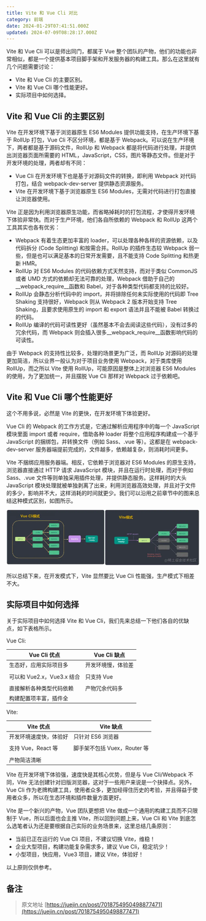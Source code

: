 ```yaml
---
title: Vite 和 Vue Cli 对比
category: 前端
date: 2024-01-29T07:41:51.000Z
updated: 2024-07-09T08:28:17.000Z
---
```

Vite 和 Vue Cli 可以是师出同门，都属于 Vue 整个团队的产物，他们的功能也非常相似，都是一个提供基本项目脚手架和开发服务器的构建工具。那么在这里就有几个问题需要讨论：

* Vite 和 Vue Cli 的主要区别。
* Vite 和 Vue Cli 哪个性能更好。
* 实际项目中如何选择。

## Vite 和 Vue Cli 的主要区别

Vite 在开发环境下基于浏览器原生 ES6 Modules 提供功能支持，在生产环境下基于 RollUp 打包，Vue Cli 不区分环境，都是基于 Webpack。可以说在生产环境下，两者都是基于源码文件，RollUp 和 Webpack 都是将代码进行处理，并提供出浏览器页面所需要的 HTML，JavaScript，CSS，图片等静态文件。但是对于开发环境的处理，两者却有不同：

* Vue Cli 在开发环境下也是基于对源码文件的转换，即利用 Webpack 对代码打包，结合 webpack-dev-server 提供静态资源服务。
* Vite 在开发环境下基于浏览器原生 ES6 Modules，无需对代码进行打包直接让浏览器使用。

Vite 正是因为利用浏览器原生功能，而省略掉耗时的打包流程，才使得开发环境下体验非常快。而对于生产环境，他们各自所依赖的 Webpack 和 RollUp 这两个工具其实也各有优劣：

* Webpack 有着生态更加丰富的 loader，可以处理各种各样的资源依赖，以及代码拆分 (Code Splitting) 和按需合并。RollUp 的插件生态较 Webpack 弱一些，但是也可以满足基本的日常开发需要，且不能支持 Code Splitting 和热更新 HMR。
* RollUp 对 ES6 Modules 的代码依赖方式天然支持，而对于类似 CommonJS 或者 UMD 方式的依赖却无法可靠的处理，Webpack 借助于自己的__webpack_require__函数和 Babel，对于各种类型代码都支持的比较好。
* RollUp 会静态分析代码中的 import，并将排除任何未实际使用的代码即 Tree Shaking 支持很好，Webpack 则从 Webpack 2 版本开始支持 Tree Shaking，且要求使用原生的 import 和 export 语法并且不能被 Babel 转换过的代码。
* RollUp 编译的代码可读性更好（虽然基本不会去阅读这些代码），没有过多的冗余代码，而 Webpack 则会插入很多__webpack_require__函数影响代码的可读性。

由于 Webpack 的支持性比较多，处理的场景更为广泛，而 RollUp 对源码的处理更加简洁，所以业界一般认为对于项目业务使用 Webpack，对于类库使用 RollUp，而之所以 Vite 使用 RollUp，可能原因是整体上对浏览器 ES6 Modules 的使用，为了更加统一，并且摆脱 Vue Cli 那样对 Webpack 过于依赖吧。

## Vite 和 Vue Cli 哪个性能更好

这个不用多说，必然是 Vite 的更快，在开发环境下体验更好。

Vue Cli 的 Webpack 的工作方式是，它通过解析应用程序中的每一个 JavaScript 模块里面 import 或者 require，借助各种 loader 将整个应用程序构建成一个基于 JavaScript 的捆绑包，并转换文件（例如 Sass、.vue 等）。这都是在 webpack-dev-server 服务器端提前完成的，文件越多，依赖越复杂，则消耗时间更多。

Vite 不捆绑应用服务器端。相反，它依赖于浏览器对 ES6 Modules 的原生支持，浏览器直接通过 HTTP 请求 JavaScript 模块，并且在运行时处理，而对于例如 Sass、.vue 文件等则单独采用插件处理，并提供静态服务。这样耗时的大头 JavaScript 模块处理就被单独剥离了出来，利用浏览器高效处理，并且对于文件的多少，影响并不大，这样消耗的时间就更少。我们可以沿用之前章节中的图来总结这种模式区别，如图所示。

​![net-img-2e1386bc85cf49139aa26cb8c5a12960tplv-k3u1fbpfcp-zoom-in-crop-mark1512000-20240129154206-qchhsaw](assets/net-img-net-img-2e1386bc85cf49139aa26cb8c5a12960tplv-k3u1fbpfcp-zoom-in-crop-mark1512000-20240129154206-qchhsaw-20240709162856-uco8lec.awebp)​

所以总结下来，在开发模式下，Vite 显然要比 Vue Cli 性能强，生产模式下相差不大。

## 实际项目中如何选择

关于实际项目中如何选择 Vite 和 Vue Cli，我们先来总结一下他们各自的优缺点，如下表格所示。

Vue Cli:

|Vue Cli 优点|Vue Cli 缺点|
| -------------------------------------------------------| -----------------------------------------------|
|生态好，应用实际项目多<br />|开发环境慢，体验差|
|||
|可以和 Vue2.x，Vue3.x 结合|只支持 Vue|
|||
|直接解析各种类型代码依赖|产物冗余代码多|
|构建配置项丰富，插件全||

Vite:

|Vite 优点|Vite 缺点|
| ---------------------------------------------------| ---------------------------------------------------------|
|开发环境速度快，体验好|只针对 ES6 浏览器|
|||
|支持 Vue，React 等|脚手架不包括 Vuex，Router 等|
|||
|产物简洁清晰||

Vite 在开发环境下体验强，速度快是其核心优势，但是与 Vue Cli/Webpack 不同，Vite 无法创建针对旧版浏览器，这对于一些用户来说是一个抉择点。另外，Vue Cli 作为老牌构建工具，使用者众多，更加经得住历史的考验，并且得益于使用者众多，所以在生态环境和插件数量方面更好。

Vite 是一个新兴的产物，Vue 团队更想把 Vite 做成一个通用的构建工具而不只限制于 Vue，所以后面也会主推 Vite，所以回到问题上来，Vue Cli 和 Vite 到底怎么选笔者认为还是要根据自己实际的业务场景来，这里总结几条原则：

* 当前已正在运行的 Vue Cli 项目，不建议切换 Vite，维稳！
* 企业大型项目，构建功能复杂需求多，建议 Vue Cli，稳定坑少！
* 小型项目，快应用，Vue3 项目，建议 Vite，体验好！

以上原则仅供参考。

## 备注

> 原文地址 [https://juejin.cn/post/7018754950498877471](https://juejin.cn/post/7018754950498877471)
